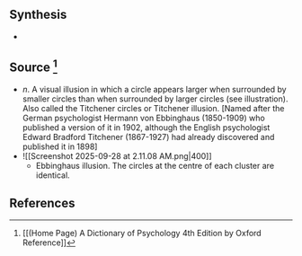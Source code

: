## Synthesis
- 
## Source [^1]
- $n$. A visual illusion in which a circle appears larger when surrounded by smaller circles than when surrounded by larger circles (see illustration). Also called the Titchener circles or Titchener illusion. \[Named after the German psychologist Hermann von Ebbinghaus (1850-1909) who published a version of it in 1902, although the English psychologist Edward Bradford Titchener (1867-1927) had already discovered and published it in 1898]
- ![[Screenshot 2025-09-28 at 2.11.08 AM.png|400]]
	- Ebbinghaus illusion. The circles at the centre of each cluster are identical.
## References

[^1]: [[(Home Page) A Dictionary of Psychology 4th Edition by Oxford Reference]]